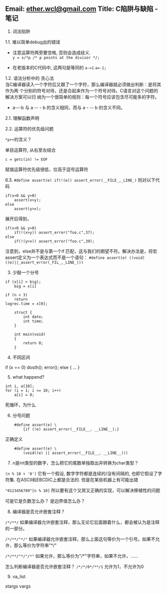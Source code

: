 
Email: ether.wcl@gmail.com
Title: C陷阱与缺陷 - 笔记
------------------

1. 词法陷阱

1.1. 难以简单debug出的错误  

* 注意运算符两旁要空格, 否则会造成歧义.  
`y = x/*p /* p points at the divisor */;`

* 在老版本的C代码中, 这两句是等同的 `a-=1` `a=-1;`

1.2. 语法分析中的 贪心法  
当C编译器读入一个字符后又跟了一个字符，那么编译器就必须做出判断：是将其作为两
个分别的符号对待，还是合起来作为一个符号对待。C语言对这个问题的解决方案可以归
纳为一个很简单的规则：每一个符号应该包含尽可能多的字符。

* a---b 与 a -- - b 的含义相同，而与  a - -- b 的含义不同。

2.1. 理解函数声明


2.2. 运算符的优先级问题

`*p++`的含义？

单目运算符, 从右至左结合

`c = getc(in) != EOF`

赋值运算符优先级很低，仅高于逗号运算符

6.3.
`#define assert(e) if(!(e)) assert_error(__FILE_,_LINE_)`
则对以下代码
```
if(x>0 && y>0) 
    assert(x>y);
else
    assert(y>x);
```
展开后得到，
```
if(x>0 && y>0) 
    if(!(x>y)) assert_error("foo.c",37);
else
    if(!(y>x)) assert_error("foo.c",39);
```
注意到，else并不是与第一个if 匹配，这与我们的期望不符。解决办法是，将宏assert定义为一个表达式而不是一个语句：
`#define assert(e) ((void)((e)||_assert_error(_FIL_,_LINE_)))`

3. 少敲一个分号
```
if (x[i] > big);
    big = x[i]
```

```
if (n < 3)
    return
logrec.time = x[0];
```

```
    struct {
        int date;
        int time;
    }

    int main(void)
    {
        return 0;
    }
```

4. 不同区间

if (x == 0)
    dosth(); error();
else {
    ...
}

5. what happend?
```
int i, a[10];
for (i = 1; i <= 10; i++)
    a[i] = 0;
```

死循环，为什么

6. 分号问题

```
    #define assert(e) \
        {if (!e) assert_error(__FILE__, __LINE__);}
```
正确定义
```
    #define assert(e) \
        (void((e) || assert_error(__FILE__, __LINE__)))
```

7. n是int类型的数字，怎么把它的尾数单独取出并转换为char类型？

`(n % 10 + '0')`
它有一个假设, 数字字符都是连续的/没有间隔的, 也即它假设了字符集. 在ASCII和EBCDIC上都是合法的.
但是在某些机器上有可能出错

`"0123456789"[n % 10]`
所以要有这个又屌又正确的实现，可以解决移植性的问题

可是它是负数怎么办？
是边界值怎么办？

8. 编译器是否允许嵌套注释？

`/*/**/`
如果编译器允许嵌套注释，那么无论它后面跟着什么，都会被认为是注释的一部分。

`/*/**/"*/"`
如果编译器允许嵌套注释，那么上面这句等价为一个引号。如果不允许，那么等价为字符串"*/"

`/*/**/"*/"/*"`
如果允许，那么等价为"/*"字符串，如果不允许，……

怎么判断编译器是否允许嵌套注释？
`/*/*/0*/**/1`
允许为1，不允许为0

9. va_list

stargs vargs